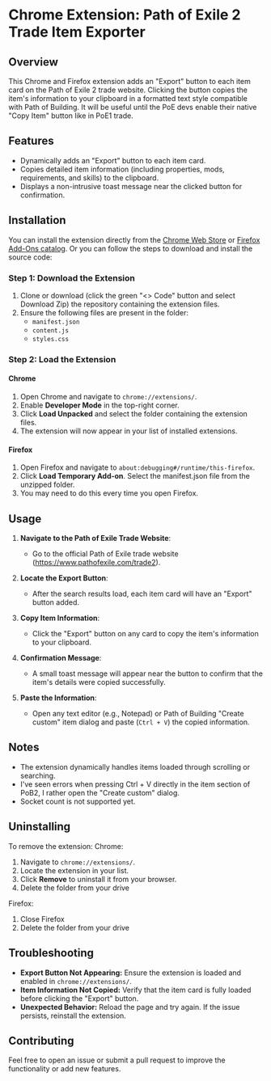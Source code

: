 # Chrome Extension: Path of Exile 2 Trade Item Exporter

## Overview
This Chrome and Firefox extension adds an "Export" button to each item card on the Path of Exile 2 trade website. Clicking the button copies the item's information to your clipboard in a formatted text style compatible with Path of Building.
It will be useful until the PoE devs enable their native "Copy Item" button like in PoE1 trade.

## Features
- Dynamically adds an "Export" button to each item card.
- Copies detailed item information (including properties, mods, requirements, and skills) to the clipboard.
- Displays a non-intrusive toast message near the clicked button for confirmation.

## Installation

You can install the extension directly from the [Chrome Web Store](https://chromewebstore.google.com/detail/poe2-trade-item-exporter/kilkeofnehhbhnkdmjbdhhcjgiimojfc) or [Firefox Add-Ons catalog](https://addons.mozilla.org/en-US/firefox/addon/poe2-trade-item-exporter/). Or you can follow the steps to download and install the source code: 

### Step 1: Download the Extension
1. Clone or download (click the green "<> Code" button and select Download Zip) the repository containing the extension files.
2. Ensure the following files are present in the folder:
   - `manifest.json`
   - `content.js`
   - `styles.css`

### Step 2: Load the Extension
#### Chrome
1. Open Chrome and navigate to `chrome://extensions/`.
2. Enable **Developer Mode** in the top-right corner.
3. Click **Load Unpacked** and select the folder containing the extension files.
4. The extension will now appear in your list of installed extensions.

#### Firefox
1. Open Firefox and navigate to `about:debugging#/runtime/this-firefox`.
2. Click **Load Temporary Add-on**. Select the manifest.json file from the unzipped folder.
3. You may need to do this every time you open Firefox.

## Usage

1. **Navigate to the Path of Exile Trade Website**:
   - Go to the official Path of Exile trade website (https://www.pathofexile.com/trade2).

2. **Locate the Export Button**:
   - After the search results load, each item card will have an "Export" button added.

3. **Copy Item Information**:
   - Click the "Export" button on any card to copy the item's information to your clipboard.

4. **Confirmation Message**:
   - A small toast message will appear near the button to confirm that the item's details were copied successfully.

5. **Paste the Information**:
   - Open any text editor (e.g., Notepad) or Path of Building "Create custom" item dialog and paste (`Ctrl + V`) the copied information.

## Notes
- The extension dynamically handles items loaded through scrolling or searching.
- I've seen errors when pressing Ctrl + V directly in the item section of PoB2, I rather open the "Create custom" dialog.
- Socket count is not supported yet.

## Uninstalling
To remove the extension:
Chrome:
1. Navigate to `chrome://extensions/`.
2. Locate the extension in your list.
3. Click **Remove** to uninstall it from your browser.
4. Delete the folder from your drive

Firefox:
1. Close Firefox
2. Delete the folder from your drive

## Troubleshooting
- **Export Button Not Appearing:** Ensure the extension is loaded and enabled in `chrome://extensions/`.
- **Item Information Not Copied:** Verify that the item card is fully loaded before clicking the "Export" button.
- **Unexpected Behavior:** Reload the page and try again. If the issue persists, reinstall the extension.

## Contributing
Feel free to open an issue or submit a pull request to improve the functionality or add new features.

